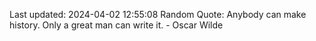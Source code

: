 Last updated: 2024-04-02 12:55:08
Random Quote: Anybody can make history. Only a great man can write it. - Oscar Wilde